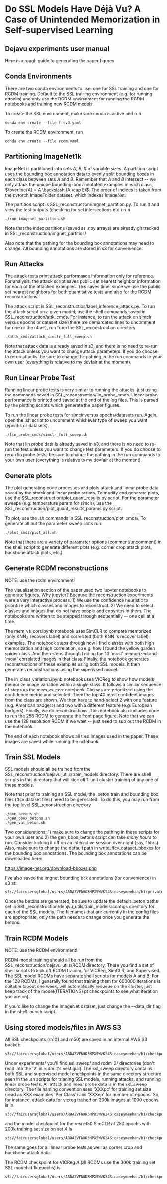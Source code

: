 # Do SSL Models Have Déjà Vu? A Case of Unintended Memorization in Self-supervised Learning

## Dejavu experiments user manual

Here is a rough guide to generating the paper figures 

## Conda Environments

There are two conda environments to use: one for SSL training and one for RCDM training. Default to the SSL training environment (e.g. for running attacks) and only use the RCDM environment for running the RCDM notebooks and training new RCDM models. 

To create the SSL environment, make sure conda is active and run 
```
conda env create --file ffcv3.yaml
```
To create the RCDM environment, run 
```
conda env create --file rcdm.yaml
```


## Partitioning ImageNet1k 

ImageNet is partitioned into sets $A$, $B$, $X$ of variable sizes. A partition script uses the bounding box annotation data to evenly split bounding boxes in each class between sets $A$ and $B$. Remember that $A$ and $B$ intersect -- we only attack the unique bounding-box annotated examples in each class, $\overline{A} = A \backslash (A \cap B)$. The order of indices is taken from the pytorch ImageFolder dataset, which indexes ImageNet. 

The partition script is SSL_reconstruction/imgnet_partition.py. To run it and view the test outputs (checking for set intersections etc.) run 
```
./run_imagenet_partition.sh
```
Note that the index partitions (saved as .npy arrays) are already git tracked in SSL_reconstruction/imgnet_partition/

Also note that the pathing for the bounding box annotations may need to change. All bounding annotations are stored in s3 for convenience. 

## Run Attacks 

The attack tests print attack performance information only for reference. For analysis, the attack script saves public set nearest neighbor information for each of the attacked examples. This saves time, since we use the public set nearest neighbors for both quantitative tests and also for the RCDM reconstructions. 

The attack script is SSL_reconstruction/label_inference_attack.py. To run the attack script on a given model, use the shell commands saved in SSL_reconstruction/attk_cmds. For instance, to run the attack on simclr versus epochs or dataset size (there are demarcated lines to uncomment for one or the other), run from the SSL_reconstruction directory

```
./attk_cmds/attack_simclr_full_sweep.sh
```

Note that attack data is already saved in s3, and there is no need to re-run the attack unless you want to change attack parameters. If you do choose to rerun attacks, be sure to change the pathing in the run commands to your own user (everything is relative to my devfair at the moment). 

## Run Linear Probe Test

Running linear probe tests is very similar to running the attacks, just using the commands saved in SSL_reconstruction/lin_probe_cmds. Linear probe performance is printed and saved at the end of the log files. This is parsed by the plotting scripts which generate the paper figures. 

To run the linear probe tests for simclr versus epochs/datasets run. Again, open the .sh script to uncomment whichever type of sweep you want (epochs or datasets). 

```
./lin_probe_cmds/simclr_full_sweep.sh
```

Note that lin probe data is already saved in s3, and there is no need to re-run the test unless you want to change test parameters. If you do choose to rerun lin probe tests, be sure to change the pathing in the run commands to your own user (everything is relative to my devfair at the moment). 

## Generate plots 

The plot generating code processes and plots attack and linear probe data saved by the attack and linear probe scripts. To modify and generate plots, use the SSL_reconstruction/plot_quant_results.py script. For the parameter sweeps (e.g. temperature param for simclr), use the SSL_reconstruction/plot_quant_results_params.py script. 

To plot, use the .sh commands in SSL_reconstruction/plot_cmds/. To generate all but the parameter sweep plots run: 
```
./plot_cmds/plot_all.sh
```
Note that there are a variety of parameter options (comment/uncomment) in the shell script to generate different plots (e.g. corner crop attack plots, backbone attack plots, etc.) 


## Generate RCDM reconstructions 

NOTE: use the rcdm environment! 

The visualization section of the paper used two jupyter notebooks to generate figures. Why jupyter? Because the reconstruction experiments were a very interactive process. 1) We use the confidence heuristic to prioritize which classes and images to reconstruct. 2) We need to select classes and images that do not have people and copyrites in them. The notebooks are written to be stepped through sequentially -- one cell at a time. 

The mem_vs_corr.ipynb notebook uses SimCLR to compare memorized (only $\mathrm{KNN}_A$ recovers label) and correlated (both $\mathrm{KNN}$ 's recover label) examples. The notebook steps through how I find classes with both high memorization and high correlation, so e.g. how I found the yellow garden spider class. And then steps through finding the 10 'most' memorized and 'most' correlated images in that class. Finally, the notebook generates reconstructions of these examples using both SSL models. It then generates reconstructions using the superivsed model. 

The in_class_variation.ipynb notebook uses VICReg to show how models memorize image variation within a single class. It follows a similar sequence of steps as the mem_vs_corr notebook. Classes are prioritized using the confidence metric and selected. Then the top 40 most confident images from the class are shown. We then have to hand-select 2 with one feature (e.g. American badgers) and two with a different feature (e.g. European badgers). Finally, we do reconstructions. This notebook also includes code to run the 256 RCDM to generate the front page figure. Note that we can use the 128 resolution RCDM if we want -- just need to sub out the RCDM in the notebook. 

The end of each notebook shows all tiled images used in the paper. These images are saved while running the notebook. 


## Train SSL Models 

SSL models should all be trained from the SSL_reconstruction/dejavu_utils/train_models directory. There are shell scripts in this directory that will kick off 1-unit cluster training of any one of these models. 

Note that prior to training an SSL model, the .beton train and bounding box files (ffcv dataset files) need to be generated. To do this, you may run from the top level SSL_reconstruction directory
```
./gen_betons.sh 
./gen_bbox_betons.sh
./gen_val_beton.sh 
```
Two considerations: 1) make sure to change the pathing in these scripts for your own user and 2) the gen_bbox_betons script can take *many hours* to run. Consider kicking it off on an interactive session over night (say, 15hrs). Also, make sure to change the default path in write_ffcv_dataset_bboxes for the bounding box annotations. The bounding box annotations can be downloaded here: 

https://image-net.org/download-bboxes.php

I've also saved the imgnet bounding box annotations (for convenience) in s3 at: 

```
s3://fairusersglobal/users/AROAZVFNDK3MPX5WVK24S:caseymeehan/h1/private/home/caseymeehan/imgnet_bboxes
```

Once the betons are generated, be sure to update the default .beton paths set in SSL_reconstruction/deajvu_utils/train_models/configs directory for each of the SSL models. The filenames that are currently in the config files are appropriate, only the path needs to change once you generate the betons. 


## Train RCDM Models 

NOTE: use the RCDM environment! 

RCDM model training should all be run from the SSL_reconstruction/dejavu_utils/RCDM directory. There you find a set of shell scripts to kick off RCDM training for VICReg, SimCLR, and Supervised. The SSL model RCDMs have separate shell scripts for models A and B. For the 128 RCDMs, I generally found that training them for 600000 iterations is suitable (about one week, will automatically requeue on the cluster, just keep track of the model{ITERATIONS}.pt checkpoints to see what iteration you are on). 

If you'd like to change the ImageNet dataset, just change the --data_dir flag in the shell launch script. 

## Using stored models/files in AWS S3

All SSL checkpoints (rn101 and rn50) are saved in an internal AWS S3 bucket: 
```
s3://fairusersglobal/users/AROAZVFNDK3MPX5WVK24S:caseymeehan/h1/checkpoint/caseymeehan/experiments/
```
Under experiments/ you'll find ssl_sweep/ and rcdm_2/ directories (don't read into the '2' in rcdm it's vestigial). The ssl_sweep directory contains both SSL and supervised model checkpoints in the same directory structure seen in the .sh scripts for trianing SSL models, running attacks, and running linear probe tests. All attack and linear probe data is in the ssl_sweep directory. The file naming convention uses 'XXXpc' for training set size (read as XXX examples 'Per Class') and 'XXXep' for number of epochs. So, for instance, attack data for vicreg trained on 300k images at 1000 epochs is in 
```
s3://fairusersglobal/users/AROAZVFNDK3MPX5WVK24S:caseymeehan/h1/checkpoint/caseymeehan/experiments/ssl_sweep/vicreg/attack_sweeps/NN_attk_vicreg_300pc_1000ep/
```
and the model checkpoint for the resnet50 SimCLR at 250 epochs with 200k training set size on set $A$ is 
```
s3://fairusersglobal/users/AROAZVFNDK3MPX5WVK24S:caseymeehan/h1/checkpoint/caseymeehan/experiments/ssl_sweep/simclr_rn50/simclr_dssweep_200pc_A/model_ep250.pth
```
The same goes for all linear probe tests as well as corner crop and backbone attack data. 

The RCDM checkpoint for VICReg $A$ (all RCDMs use the 300k training set SSL model at 1k epochs) is 
```
s3://fairusersglobal/users/AROAZVFNDK3MPX5WVK24S:caseymeehan/h1/checkpoint/caseymeehan/experiments/rcdm_2/vicreg/rcdm_vicreg_1000ep_300pc_A/model600000.pt
```
